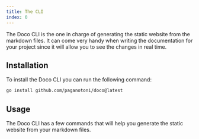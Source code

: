```yaml
---
title: The CLI
index: 0
---
```


The Doco CLI is the one in charge of generating the static website from the markdown files. It can come very handy when writing the documentation for your project since it will allow you to see the changes in real time.

## Installation

To install the Doco CLI you can run the following command:

```sh
go install github.com/paganotoni/doco@latest
```

## Usage

The Doco CLI has a few commands that will help you generate the static website from your markdown files.



